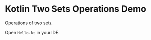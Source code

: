 Kotlin Two Sets Operations Demo
===============================

Operations of two sets.

Open `Hello.kt` in your IDE.